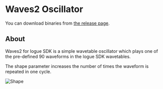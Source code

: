 # Waves2 Oscillator

You can download binaries from [the release page](https://github.com/boochow/waves2/releases).

## About

Waves2 for logue SDK is a simple wavetable oscillator which plays one of the pre-defined 90 waveforms in the logue SDK wavetables.

The shape parameter increases the number of times the waveform is repeated in one cycle.

![Shape](https://raw.githubusercontent.com/boochow/Waves2/images/waves2.gif)